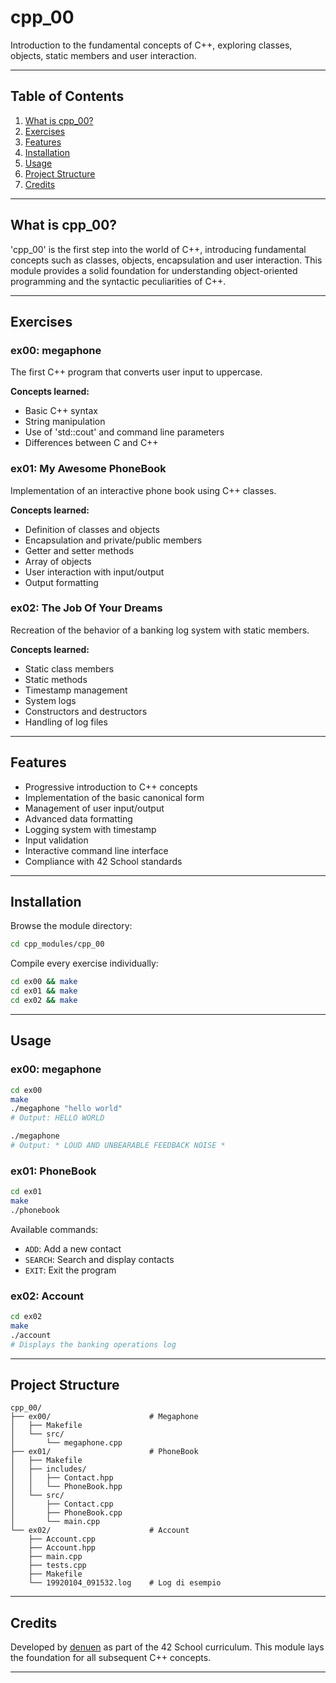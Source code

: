 # cpp_00

Introduction to the fundamental concepts of C++, exploring classes, objects, static members and user interaction.

---

## Table of Contents

1. [What is cpp_00?](#what-is-cpp_00)
2. [Exercises](#exercises)
3. [Features](#features)
4. [Installation](#installation)
5. [Usage](#usage)
6. [Project Structure](#project-structure)
7. [Credits](#credits)

---

## What is cpp_00?

'cpp_00' is the first step into the world of C++, introducing fundamental concepts such as classes, objects, encapsulation and user interaction. This module provides a solid foundation for understanding object-oriented programming and the syntactic peculiarities of C++.

---

## Exercises

### ex00: megaphone

The first C++ program that converts user input to uppercase.

**Concepts learned:**

- Basic C++ syntax
- String manipulation
- Use of 'std::cout' and command line parameters
- Differences between C and C++

### ex01: My Awesome PhoneBook

Implementation of an interactive phone book using C++ classes.

**Concepts learned:**

- Definition of classes and objects
- Encapsulation and private/public members
- Getter and setter methods
- Array of objects
- User interaction with input/output
- Output formatting

### ex02: The Job Of Your Dreams

Recreation of the behavior of a banking log system with static members.

**Concepts learned:**

- Static class members
- Static methods
- Timestamp management
- System logs
- Constructors and destructors
- Handling of log files

---

## Features

- Progressive introduction to C++ concepts
- Implementation of the basic canonical form
- Management of user input/output
- Advanced data formatting
- Logging system with timestamp
- Input validation
- Interactive command line interface
- Compliance with 42 School standards

---

## Installation

Browse the module directory:

```bash
cd cpp_modules/cpp_00
```

Compile every exercise individually:

```bash
cd ex00 && make
cd ex01 && make
cd ex02 && make
```

---

## Usage

### ex00: megaphone

```bash
cd ex00
make
./megaphone "hello world"
# Output: HELLO WORLD

./megaphone
# Output: * LOUD AND UNBEARABLE FEEDBACK NOISE *
```

### ex01: PhoneBook

```bash
cd ex01
make
./phonebook
```

Available commands:

- `ADD`: Add a new contact
- `SEARCH`: Search and display contacts
- `EXIT`: Exit the program

### ex02: Account

```bash
cd ex02
make
./account
# Displays the banking operations log
```

---

## Project Structure

```
cpp_00/
├── ex00/                      # Megaphone
│   ├── Makefile
│   └── src/
│       └── megaphone.cpp
├── ex01/                      # PhoneBook
│   ├── Makefile
│   ├── includes/
│   │   ├── Contact.hpp
│   │   └── PhoneBook.hpp
│   └── src/
│       ├── Contact.cpp
│       ├── PhoneBook.cpp
│       └── main.cpp
└── ex02/                      # Account
    ├── Account.cpp
    ├── Account.hpp
    ├── main.cpp
    ├── tests.cpp
    ├── Makefile
    └── 19920104_091532.log    # Log di esempio
```

---

## Credits

Developed by [denuen](https://github.com/denuen) as part of the 42 School curriculum. This module lays the foundation for all subsequent C++ concepts.

---
